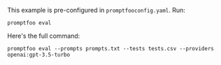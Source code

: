 This example is pre-configured in `promptfooconfig.yaml`. Run:

```
promptfoo eval
```

Here's the full command:

```
promptfoo eval --prompts prompts.txt --tests tests.csv --providers openai:gpt-3.5-turbo
```

